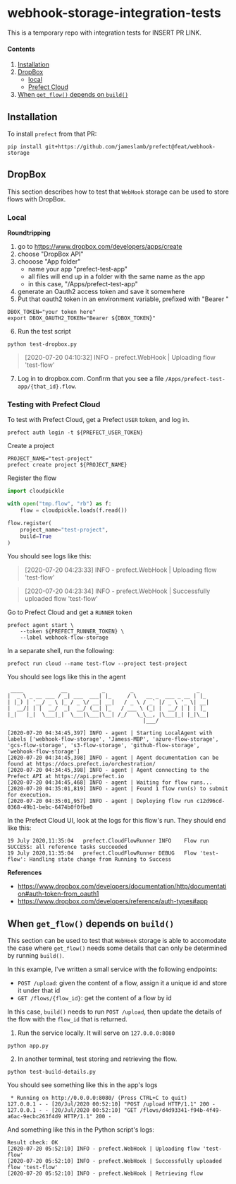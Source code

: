 # webhook-storage-integration-tests

This is a temporary repo with integration tests for INSERT PR LINK.

#### Contents

1. [Installation](#installation)
1. [DropBox](#dropbox)
    * [local](#dropbox-local)
    * [Prefect Cloud](#dropbox-cloud)
1. [When `get_flow()` depends on `build()`](#get-flow)

## Installation

To install `prefect` from that PR:

```shell
pip install git+https://github.com/jameslamb/prefect@feat/webhook-storage
```

## DropBox

This section describes how to test that `WebHook` storage can be used to store flows with DropBox.

### Local <a name="dropbox-local"></a>

**Roundtripping**

1. go to https://www.dropbox.com/developers/apps/create
2. choose "DropBox API"
3. chooose "App folder"
    - name your app "prefect-test-app"
    - all files will end up in a folder with the same name as the app
    - in this case, "/Apps/prefect-test-app"
4. generate an Oauth2 access token and save it somewhere
5. Put that oauth2 token in an environment variable, prefixed with "Bearer "

```shell
DBOX_TOKEN="your token here"
export DBOX_OAUTH2_TOKEN="Bearer ${DBOX_TOKEN}"
```

6. Run the test script

```shell
python test-dropbox.py
```

> [2020-07-20 04:10:32] INFO - prefect.WebHook | Uploading flow 'test-flow'

7. Log in to dropbox.com. Confirm that you see a file `/Apps/prefect-test-app/{that_id}.flow`.


### Testing with Prefect Cloud <a name="prefect-cloud"></a>

To test with Prefect Cloud, get a Prefect `USER` token, and log in.

```shell
prefect auth login -t ${PREFECT_USER_TOKEN}
```

Create a project

```shell
PROJECT_NAME="test-project"
prefect create project ${PROJECT_NAME}
```

Register the flow

```python
import cloudpickle

with open("tmp.flow", "rb") as f:
    flow = cloudpickle.loads(f.read())

flow.register(
    project_name="test-project",
    build=True
)
```

You should see logs like this:

> [2020-07-20 04:23:33] INFO - prefect.WebHook | Uploading flow 'test-flow'

>  [2020-07-20 04:23:34] INFO - prefect.WebHook | Successfully uploaded flow 'test-flow'

Go to Prefect Cloud and get a `RUNNER` token

```shell
prefect agent start \
    --token ${PREFECT_RUNNER_TOKEN} \
    --label webhook-flow-storage
```

In a separate shell, run the following:

```shell
prefect run cloud --name test-flow --project test-project
```

You should see logs like this in the agent

```text
 ____            __           _        _                    _
|  _ \ _ __ ___ / _| ___  ___| |_     / \   __ _  ___ _ __ | |_
| |_) | '__/ _ \ |_ / _ \/ __| __|   / _ \ / _` |/ _ \ '_ \| __|
|  __/| | |  __/  _|  __/ (__| |_   / ___ \ (_| |  __/ | | | |_
|_|   |_|  \___|_|  \___|\___|\__| /_/   \_\__, |\___|_| |_|\__|
                                           |___/

[2020-07-20 04:34:45,397] INFO - agent | Starting LocalAgent with labels ['webhook-flow-storage', 'Jamess-MBP', 'azure-flow-storage', 'gcs-flow-storage', 's3-flow-storage', 'github-flow-storage', 'webhook-flow-storage']
[2020-07-20 04:34:45,398] INFO - agent | Agent documentation can be found at https://docs.prefect.io/orchestration/
[2020-07-20 04:34:45,398] INFO - agent | Agent connecting to the Prefect API at https://api.prefect.io
[2020-07-20 04:34:45,468] INFO - agent | Waiting for flow runs...
[2020-07-20 04:35:01,819] INFO - agent | Found 1 flow run(s) to submit for execution.
[2020-07-20 04:35:01,957] INFO - agent | Deploying flow run c12d96cd-0368-49b1-bebc-6474b0f0fbe0
```

In the Prefect Cloud UI, look at the logs for this flow's run. They should end like this:

```text
19 July 2020,11:35:04   prefect.CloudFlowRunner INFO    Flow run SUCCESS: all reference tasks succeeded
19 July 2020,11:35:04   prefect.CloudFlowRunner DEBUG   Flow 'test-flow': Handling state change from Running to Success
```

**References**

* https://www.dropbox.com/developers/documentation/http/documentation#auth-token-from_oauth1
* https://www.dropbox.com/developers/reference/auth-types#app


## When `get_flow()` depends on `build()`

This section can be used to test that `WebHook` storage is able to accomodate the case where `get_flow()` needs some details that can only be determined by running `build()`.

In this example, I've written a small service with the following endpoints:

* `POST /upload`: given the content of a flow, assign it a unique id and store it under that id
* `GET /flows/{flow_id}`: get the content of a flow by id

In this case, `build()` needs to run `POST /upload`, then update the details of the flow with the `flow_id` that is returned.

1. Run the service locally. It will serve on `127.0.0.0:8080`

```shell
python app.py
```

2. In another terminal, test storing and retrieving the flow.

```shell
python test-build-details.py
```

You should see something like this in the app's logs

```text
 * Running on http://0.0.0.0:8080/ (Press CTRL+C to quit)
127.0.0.1 - - [20/Jul/2020 00:52:10] "POST /upload HTTP/1.1" 200 -
127.0.0.1 - - [20/Jul/2020 00:52:10] "GET /flows/d4d93341-f94b-4f49-a6ac-9ecbc263f4d9 HTTP/1.1" 200 -
```

And something like this in the Python script's logs:

```text
Result check: OK
[2020-07-20 05:52:10] INFO - prefect.WebHook | Uploading flow 'test-flow'
[2020-07-20 05:52:10] INFO - prefect.WebHook | Successfully uploaded flow 'test-flow'
[2020-07-20 05:52:10] INFO - prefect.WebHook | Retrieving flow
```


